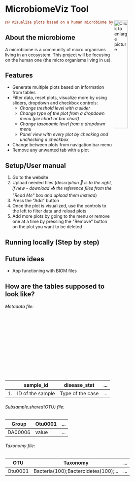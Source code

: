 # MicrobiomeViz Tool                                             

<a href="https://drive.google.com/uc?export=view&id=1zETGzCT9MXmVxVBUnbjc2eWJQ5ZDBTPB"><img src="https://drive.google.com/uc?export=view&id=1zETGzCT9MXmVxVBUnbjc2eWJQ5ZDBTPB" style="width: 30%; max-width: 100%; height: auto" title="Click to enlarge picture" align="right" />

```diff
@@ Visualize plots based on a human microbiome by uploading tables using R/Shiny.@@
```
  
## About the microbiome
  
  A microbiome is a community of micro organisms living in an ecosystem. This project will be focusing on the human one (the micro organisms living in us).

## Features

- Generate multiple plots based on information from tables
- Filter data, reset plots, visualize more by using sliders, dropdown and checkbox controls: 
  - *Change treshold level with a slider*
  - *Change type of the plot from a dropdown menu (pie chart or bar chart)*
  - *Change taxonomic level from a dropdown menu* 
  - *Panel view with every plot by checking and unchecking a checkbox*
- Change between plots from navigation bar menu
- Remove any unwanted tab with a plot 

## Setup/User manual
1. Go to the website
2. Upload needed files (*description :bookmark_tabs: is to the right, if new - download 📥 the reference files from the "Read Me" box and upload them instead*)
3. Press the "Add" button
4. Once the plot is visualized, use the controls to the left to filter data and reload plots 
5. Add more plots by going to the menu or remove one at a time by pressing the "Remove" button on the plot you want to be deleted

## Running locally (Step by step)
  
## Future ideas
  - App functioning with BIOM files

## How are the tables supposed to look like?
  ###### Metadata file: 
  |  | sample_id | disease_stat | ... |
  | --- | --- | --- | --- |
  | 1. | ID of the sample | Type of the case | ... |
  
  ###### Subsample.shared(OTU) file: 
  | Group | Otu0001 | ... |
  | --- | --- | --- |
  | DA00006 | value | ... |
  
  ###### Taxonomy file: 
  | OTU | Taxonomy | ... |
  | --- | --- | --- |
  | Otu0001 | Bacteria(100);Bacteroidetes(100);... | ... |
